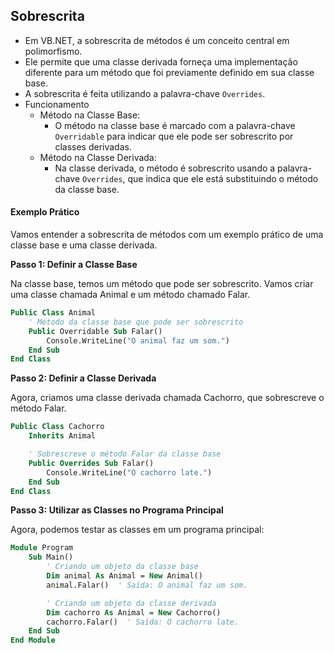 ## Sobrescrita

- Em VB.NET, a sobrescrita de métodos é um conceito central em polimorfismo. 
- Ele permite que uma classe derivada forneça uma implementação diferente para um método que foi previamente definido em sua classe base. 
- A sobrescrita é feita utilizando a palavra-chave `Overrides`.
- Funcionamento
    - Método na Classe Base:
        - O método na classe base é marcado com a palavra-chave `Overridable` para indicar que ele pode ser sobrescrito por classes derivadas.
    - Método na Classe Derivada:
        - Na classe derivada, o método é sobrescrito usando a palavra-chave `Overrides`, que indica que ele está substituindo o método da classe base.

#### Exemplo Prático

Vamos entender a sobrescrita de métodos com um exemplo prático de uma classe base e uma classe derivada.

**Passo 1: Definir a Classe Base**

Na classe base, temos um método que pode ser sobrescrito. 
Vamos criar uma classe chamada Animal e um método chamado Falar.

~~~vb
Public Class Animal
    ' Método da classe base que pode ser sobrescrito
    Public Overridable Sub Falar()
        Console.WriteLine("O animal faz um som.")
    End Sub
End Class
~~~

**Passo 2: Definir a Classe Derivada**

Agora, criamos uma classe derivada chamada Cachorro, que sobrescreve o método Falar.

~~~vb
Public Class Cachorro
    Inherits Animal

    ' Sobrescreve o método Falar da classe base
    Public Overrides Sub Falar()
        Console.WriteLine("O cachorro late.")
    End Sub
End Class
~~~

**Passo 3: Utilizar as Classes no Programa Principal**

Agora, podemos testar as classes em um programa principal:

~~~vb
Module Program
    Sub Main()
        ' Criando um objeto da classe base
        Dim animal As Animal = New Animal()
        animal.Falar()  ' Saída: O animal faz um som.

        ' Criando um objeto da classe derivada
        Dim cachorro As Animal = New Cachorro()
        cachorro.Falar()  ' Saída: O cachorro late.
    End Sub
End Module
~~~